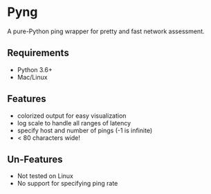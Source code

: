 Pyng
====
A pure-Python ping wrapper for pretty and fast network assessment.

Requirements
------------
* Python 3.6+
* Mac/Linux

Features
--------
* colorized output for easy visualization
* log scale to handle all ranges of latency
* specify host and number of pings (-1 is infinite)
* < 80 characters wide!

Un-Features
-----------
* Not tested on Linux
* No support for specifying ping rate
